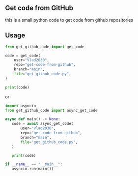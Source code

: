 ## Get code from GitHub
this is a small python code to get code from github repositories

## Usage
 ```python
 from get_github_code import get_code
 
 code = get_code(
     user="Vlad2030",
     repo="get-code-from-github",
     branch="main",
     file="get_github_code.py",
 )
 
 print(code)
 ```
 or
  ```python
 import asyncio
 from get_github_code import async_get_code
 
 async def main() -> None:
     code = await async_get_code(
         user="Vlad2030",
         repo="get-code-from-github",
         branch="main",
         file="get_github_code.py",
     )
 
     print(code)
 
 if __name__ == "__main__":
     asyncio.run(main())
 ```

